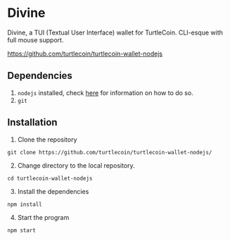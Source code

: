 # Divine
Divine, a TUI (Textual User Interface) wallet for TurtleCoin. CLI-esque with full mouse support.

https://github.com/turtlecoin/turtlecoin-wallet-nodejs

## Dependencies 

1. `nodejs` installed, check [here](https://nodejs.org/en/download/package-manager/) for information on how to do so.
2. `git`

## Installation
1. Clone the repository

`git clone https://github.com/turtlecoin/turtlecoin-wallet-nodejs/`

2. Change directory to the local repository.

`cd turtlecoin-wallet-nodejs`

3. Install the dependencies

`npm install`

4. Start the program

`npm start`
